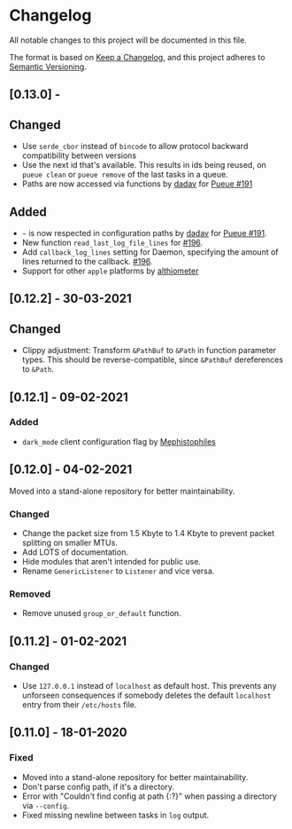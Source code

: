 # Changelog

All notable changes to this project will be documented in this file.

The format is based on [Keep a Changelog](https://keepachangelog.com/en/1.0.0/), and this project adheres to [Semantic Versioning](https://semver.org/spec/v2.0.0.html).


## [0.13.0] - 

## Changed

- Use `serde_cbor` instead of `bincode` to allow protocol backward compatibility between versions
- Use the next id that's available. This results in ids being reused, on `pueue clean` or `pueue remove` of the last tasks in a queue.
- Paths are now accessed via functions by [dadav](https://github.com/dadav) for [Pueue #191](https://github.com/Nukesor/pueue/issues/191)

## Added

- `~` is now respected in configuration paths by [dadav](https://github.com/dadav) for [Pueue #191](https://github.com/Nukesor/pueue/issues/191).
- New function `read_last_log_file_lines` for [#196](https://github.com/Nukesor/pueue/issues/196).
- Add `callback_log_lines` setting for Daemon, specifying the amount of lines returned to the callback. [#196](https://github.com/Nukesor/pueue/issues/196).
- Support for other `apple` platforms by [althiometer](https://github.com/althiometer)

## [0.12.2] - 30-03-2021

## Changed

- Clippy adjustment: Transform `&PathBuf` to `&Path` in function parameter types.
    This should be reverse-compatible, since `&PathBuf` dereferences to `&Path`.

## [0.12.1] - 09-02-2021

### Added

- `dark_mode` client configuration flag by [Mephistophiles](https://github.com/Mephistophiles)

## [0.12.0] - 04-02-2021

Moved into a stand-alone repository for better maintainability.

### Changed

- Change the packet size from 1.5 Kbyte to 1.4 Kbyte to prevent packet splitting on smaller MTUs.
- Add LOTS of documentation.
- Hide modules that aren't intended for public use.
- Rename `GenericListener` to `Listener` and vice versa.

### Removed

- Remove unused `group_or_default` function.

## [0.11.2] - 01-02-2021

### Changed

- Use `127.0.0.1` instead of `localhost` as default host.
    This prevents any unforseen consequences if somebody deletes the default `localhost` entry from their `/etc/hosts` file.

## [0.11.0] - 18-01-2020

### Fixed

- Moved into a stand-alone repository for better maintainability.
- Don't parse config path, if it's a directory.
- Error with "Couldn't find config at path {:?}" when passing a directory via `--config`.
- Fixed missing newline between tasks in `log` output.
